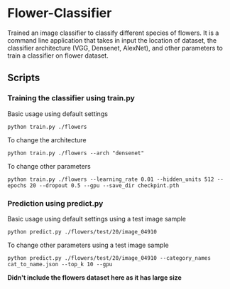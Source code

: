 # Flower-Classifier


Trained an image classifier to classify different species of flowers. It is a command line application that takes in input the location of dataset, the classifier architecture (VGG, Densenet, AlexNet), and other parameters to train a classifier on flower dataset. 

## Scripts

### Training the classifier using **train.py**

Basic usage using default settings

``python train.py ./flowers``

To change the architecture

``python train.py ./flowers --arch "densenet"``

To change other parameters

``python train.py ./flowers --learning_rate 0.01 --hidden_units 512 --epochs 20 --dropout 0.5 --gpu --save_dir checkpint.pth``

### Prediction using **predict.py**

Basic usage using default settings using a test image sample

``python predict.py ./flowers/test/20/image_04910``

To change other parameters using a test image sample

``python predict.py ./flowers/test/20/image_04910 --category_names cat_to_name.json --top_k 10 --gpu``

**Didn't include the flowers dataset here as it has large size**
